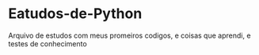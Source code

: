 # Eatudos-de-Python
Arquivo de estudos com meus promeiros codigos, e coisas que aprendi, e testes de conhecimento 

